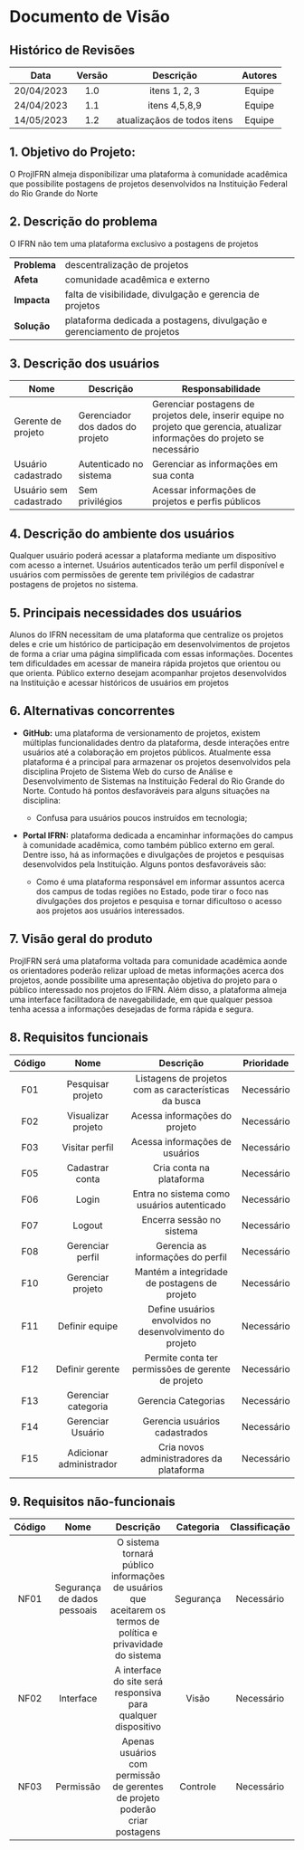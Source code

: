 # Documento de Visão

## Histórico de Revisões

| Data                |  Versão             |          Descrição  |  Autores            |
| :-----------------: | :-----------------: | :-----------------: | :-----------------: |
| 20/04/2023 | 1.0 | itens 1, 2, 3 |  Equipe |
| 24/04/2023 | 1.1 | itens 4,5,8,9 |  Equipe |
| 14/05/2023 | 1.2 | atualizaçãos de todos itens | Equipe |

## 1. Objetivo do Projeto: 
 O ProjIFRN almeja disponibilizar uma plataforma à comunidade acadêmica que possibilite postagens de projetos desenvolvidos na Instituição Federal do Rio Grande do Norte

## 2. Descrição do problema

O IFRN não tem uma plataforma exclusivo a postagens de projetos 

|     |      |
| --- | --- |
| **Problema**            | descentralização de projetos |
| **Afeta**               | comunidade acadêmica e externo |  
| **Impacta**             | falta de visibilidade, divulgação e gerencia de projetos |
| **Solução**             | plataforma dedicada a postagens, divulgação e gerenciamento de projetos | 

## 3. Descrição dos usuários 

| Nome                |  Descrição          |   Responsabilidade  |
| -----------------   | -----------------   | -----------------   |
| Gerente de projeto | Gerenciador dos dados do projeto | Gerenciar postagens de projetos dele, inserir equipe no projeto que gerencia, atualizar informações do projeto se necessário |
| Usuário cadastrado | Autenticado no sistema | Gerenciar as informações em sua conta |
| Usuário sem cadastrado | Sem privilégios |  Acessar informações de projetos e perfis públicos |

## 4. Descrição do ambiente dos usuários

 Qualquer usuário poderá acessar a plataforma mediante um dispositivo com acesso a internet. Usuários autenticados terão um perfil disponível e usuários com permissões de gerente tem privilégios de cadastrar postagens de projetos no sistema.


## 5. Principais necessidades dos usuários

 Alunos do IFRN necessitam de uma plataforma que centralize os projetos deles e crie um histórico de participação em desenvolvimentos de projetos de forma a criar uma página simplificada com essas informações. Docentes tem dificuldades em acessar de maneira rápida projetos que orientou ou que orienta. Público externo desejam acompanhar projetos desenvolvidos na Instituição e acessar históricos de usuários em projetos 


## 6. Alternativas concorrentes

* **GitHub:** uma plataforma de versionamento de projetos, existem múltiplas funcionalidades dentro da plataforma, desde interações entre usuários até a colaboração em projetos públicos. Atualmente essa plataforma é a principal para armazenar os projetos desenvolvidos pela disciplina Projeto de Sistema Web do curso de Análise e Desenvolvimento de Sistemas na Instituição Federal do Rio Grande do Norte. Contudo há pontos desfavoráveis para alguns situações na disciplina:

   * Confusa para usuários poucos instruídos em tecnologia;
   
* **Portal IFRN:** plataforma dedicada a encaminhar informações do campus à comunidade acadêmica, como também público externo em geral. Dentre isso, há as informações e divulgações de projetos e pesquisas desenvolvidos pela Instituição. Alguns pontos desfavoráveis são:
   * Como é uma plataforma responsável em informar assuntos acerca dos campus de todas regiões no Estado, pode tirar o foco nas divulgações dos projetos e pesquisa e tornar dificultoso o acesso aos projetos aos usuários interessados.


## 7. Visão geral do produto

 ProjIFRN será uma plataforma voltada para comunidade acadêmica aonde os orientadores poderão relizar upload de metas informações acerca dos projetos, aonde possibilite uma apresentação objetiva do projeto para o público interessado nos projetos do IFRN. Além disso, a plataforma almeja uma interface facilitadora de navegabilidade, em que qualquer pessoa tenha acessa a informações desejadas de forma rápida e segura.

## 8. Requisitos funcionais

| Código              |  Nome               |          Descrição  |  Prioridade         |
| :-----------------: | :-----------------: | :-----------------: | :-----------------: |
| F01 | Pesquisar projeto | Listagens de projetos com as características da busca  | Necessário |
| F02 | Visualizar projeto | Acessa informações do projeto | Necessário |
| F03 | Visitar perfil | Acessa informações de usuários | Necessário |
| F05 | Cadastrar conta | Cria conta na plataforma | Necessário |
| F06 | Login | Entra no sistema como usuários autenticado | Necessário |
| F07 | Logout | Encerra sessão no sistema | Necessário |
| F08 | Gerenciar perfil |Gerencia as informações do perfil  | Necessário |
| F10 | Gerenciar projeto | Mantém a integridade de postagens de projeto | Necessário |
| F11 | Definir equipe | Define usuários envolvidos no desenvolvimento do projeto | Necessário |
| F12 | Definir gerente | Permite conta ter permissões de gerente de projeto | Necessário |
| F13 | Gerenciar categoria | Gerencia Categorias | Necessário |
| F14 | Gerenciar Usuário | Gerencia usuários cadastrados | Necessário |
| F15 | Adicionar administrador | Cria novos administradores da plataforma | Necessário |

## 9. Requisitos não-funcionais

| Código              |  Nome               |          Descrição  |  Categoria          |  Classificação      |
| :-----------------: | :-----------------: | :-----------------: | :-----------------: | :-----------------: |
| NF01 | Segurança de dados pessoais | O sistema tornará público informações de usuários que aceitarem os termos de política e privavidade do sistema | Segurança | Necessário |
| NF02 | Interface | A interface do site será responsiva para qualquer dispositivo | Visão | Necessário |
| NF03 | Permissão | Apenas usuários com permissão de gerentes de projeto poderão criar postagens | Controle | Necessário |
